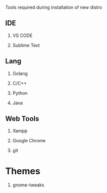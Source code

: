 Tools required during installation of new distro

## IDE

 1. VS CODE

 2. Sublime Text


## Lang

 1. Golang
 
 2. C/C++
 
 2. Python
 
 3. Java

## Web Tools

 1. Xampp

 2. Google Chrome

 3. git

# Themes
 1. gnome-tweaks


